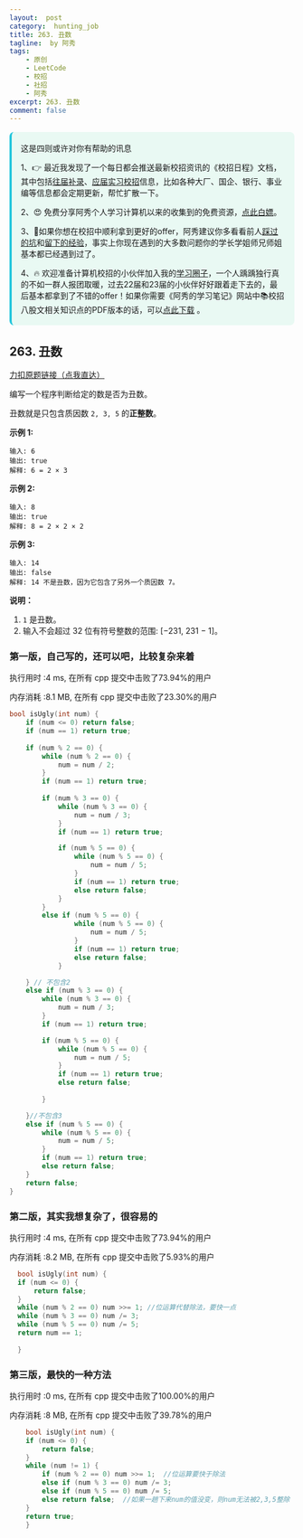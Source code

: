 ```yaml
---
layout:  post
category:  hunting_job
title: 263. 丑数
tagline:  by 阿秀
tags:
    - 原创
    - LeetCode
    - 校招
    - 社招
    - 阿秀
excerpt: 263. 丑数
comment: false
---
```






<div style="border-color: #24C6DC;
            background-color: #e9f9f3;         
            margin: 1rem 0;
        padding: .25rem 1rem;
        border-left-width: .3rem;
        border-left-style: solid;
        border-radius: .5rem;
        color: inherit;">
  <p>这是四则或许对你有帮助的讯息</p>
  <p>1、👉 最近我发现了一个每日都会推送最新校招资讯的《校招日程》文档，其中包括<a href="https://flowus.cn/ee50d5eb-3cd5-4f74-880e-95b215dd4ff2" target="_blank">往届补录</a>、<a href="https://flowus.cn/5f327c98-1e31-46c8-b86b-5ac6105e021f" target="_blank">应届实习校招</a>信息，比如各种大厂、国企、银行、事业编等信息都会定期更新，帮忙扩散一下。</p>  
  <p>2、😍
    免费分享阿秀个人学习计算机以来的收集到的免费资源，<a style="text-decoration: underline" href="/notes/07-resources/01-free/01-introduce.html" target="_blank">点此白嫖</a>。
  </p>
  <p>3、🚀如果你想在校招中顺利拿到更好的offer，阿秀建议你多看看前人<a style="text-decoration: underline" href="https://www.yuque.com/tuobaaxiu/httmmc/npg1k81zeq4wfpyz" target="_blank">踩过的坑</a>和<a style="text-decoration: underline"  target="_blank" href="https://www.yuque.com/tuobaaxiu/httmmc/gge9ppd0mbu2d3dp">留下的经验</a>，事实上你现在遇到的大多数问题你的学长学姐师兄师姐基本都已经遇到过了。
  </p>
  <p>4、🔥 欢迎准备计算机校招的小伙伴加入我的<a  style="text-decoration: underline" href="https://www.yuque.com/tuobaaxiu/httmmc/xg0otqvc17wfx4u9" target="_blank">学习圈子</a>，一个人踽踽独行真的不如一群人报团取暖，过去22届和23届的小伙伴好好跟着走下去的，最后基本都拿到了不错的offer！如果你需要《阿秀的学习笔记》网站中📚︎校招八股文相关知识点的PDF版本的话，可以<a style="text-decoration: underline" href="/notes/08-other/02-question.html#_5、如何下载阿秀的学习笔记内容pdf版本" target="_blank">点此下载</a> 。</p>   </div>




## 263. 丑数

[力扣原题链接（点我直达）](https://leetcode-cn.com/problems/ugly-number/)

编写一个程序判断给定的数是否为丑数。

丑数就是只包含质因数 `2, 3, 5` 的**正整数**。

**示例 1:**

```
输入: 6
输出: true
解释: 6 = 2 × 3
```

**示例 2:**

```
输入: 8
输出: true
解释: 8 = 2 × 2 × 2
```

**示例 3:**

```
输入: 14
输出: false 
解释: 14 不是丑数，因为它包含了另外一个质因数 7。
```

**说明：**

1. `1` 是丑数。
2. 输入不会超过 32 位有符号整数的范围: [−231,  231 − 1]。





### 第一版，自己写的，还可以吧，比较复杂来着

执行用时 :4 ms, 在所有 cpp 提交中击败了73.94%的用户

内存消耗 :8.1 MB, 在所有 cpp 提交中击败了23.30%的用户

```c++
bool isUgly(int num) {
	if (num <= 0) return false;
	if (num == 1) return true;
	
	if (num % 2 == 0) {
		while (num % 2 == 0) {
			num = num / 2;
		}
		if (num == 1) return true;
		
		if (num % 3 == 0) {
			while (num % 3 == 0) {
				num = num / 3;
			}
			if (num == 1) return true;

			if (num % 5 == 0) {
				while (num % 5 == 0) {
					num = num / 5;
				}
				if (num == 1) return true;
				else return false;
			}
		}
		else if (num % 5 == 0) {
				while (num % 5 == 0) {
					num = num / 5;
				}
				if (num == 1) return true;
				else return false;
			}

	} // 不包含2
	else if (num % 3 == 0) {
		while (num % 3 == 0) {
			num = num / 3;
		}
		if (num == 1) return true;

		if (num % 5 == 0) {
			while (num % 5 == 0) {
				num = num / 5;
			}
			if (num == 1) return true;
			else return false;
		
		}

	}//不包含3
	else if (num % 5 == 0) {
		while (num % 5 == 0) {
			num = num / 5;
		}
		if (num == 1) return true;
		else return false;
	}
	return false;
}
```

### 第二版，其实我想复杂了，很容易的

执行用时 :4 ms, 在所有 cpp 提交中击败了73.94%的用户

内存消耗 :8.2 MB, 在所有 cpp 提交中击败了5.93%的用户


  ```c++
    bool isUgly(int num) {
	if (num <= 0) {
		return false;
	}
	while (num % 2 == 0) num >>= 1; //位运算代替除法，要快一点
	while (num % 3 == 0) num /= 3;
	while (num % 5 == 0) num /= 5;
	return num == 1;
        
    }
  ```









### 第三版，最快的一种方法

执行用时 :0 ms, 在所有 cpp 提交中击败了100.00%的用户

内存消耗 :8 MB, 在所有 cpp 提交中击败了39.78%的用户

```c++
    bool isUgly(int num) {
    if (num <= 0) {
		return false;
	}
	while (num != 1) {
		if (num % 2 == 0) num >>= 1;  //位运算要快于除法
		else if (num % 3 == 0) num /= 3;
		else if (num % 5 == 0) num /= 5;
		else return false;  //如果一趟下来num的值没变，则num无法被2,3,5整除
	}
	return true;
    }
```

<p id="我的丑数"></p>

